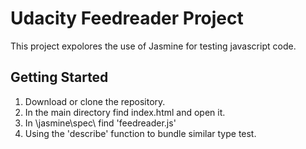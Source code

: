 # Udacity Feedreader Project

This project expolores the use of Jasmine for testing javascript code.


## Getting Started

1. Download or clone the repository.
2. In the main directory find index.html and open it.
3. In \jasmine\spec\ find 'feedreader.js'
4. Using the 'describe' function to bundle similar type test.

